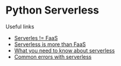 # Python Serverless

Useful links

- [Serverles !=  FaaS](https://thenewstack.io/add-it-up-serverless-faas/)
- [Serverless is more than FaaS](https://medium.com/@PaulDJohnston/serverless-its-much-much-more-than-faas-a342541b982e)
- [What you need to know about serverless](https://medium.com/stacks-on-stacks/what-successful-serverless-teams-know-fb5629c4358f)
- [Common errors with serverless](https://medium.com/stacks-on-stacks/serverless-secrets-the-three-things-teams-get-wrong-9fa0410f6e06)